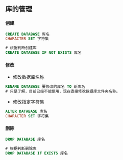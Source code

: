 ## 库的管理
#### 创建
```sql
CREATE DATABASE 库名
CHARACTER SET 字符集

# 根据判断创建库
CREATE DATABASE IF NOT EXISTS 库名
```
#### 修改
- 修改数据库名称
```sql
RENAME DATABASE 要修改的库名 TO 新库名
# 只是了解，目前已经不能使用，现在直接修改数据库文件夹名称。
```
- 修改指定字符集
```sql
ALTER DATABASE 库名 
CHARACTER SET 字符集
```
#### 删除
```sql
DROP DATABASE 库名

# 根据判断删除库
DROP DATABASE IF EXISTS 库名
```